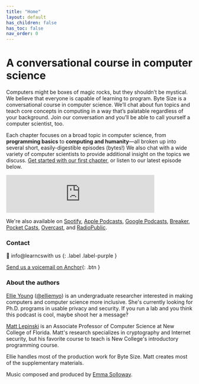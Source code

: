 ```yaml
---
title: "Home"
layout: default
has_children: false
has_toc: false
nav_order: 0
---
```

# A conversational course in computer science

Computers might be boxes of magic rocks, but they shouldn’t be mystical. We believe that everyone is capable of learning to program. Byte Size is a conversational course in computer science. We’ll chat about fun topics and teach core concepts in computing in a way that’s palatable regardless of your background. Join our conversation and you’ll be able to call yourself a computer scientist, too.

Each chapter focuses on a broad topic in computer science, from **programming basics** to **computing and humanity**—all broken up into several short, easily-digestible episodes (bytes!) We also chat with a wide variety of computer scientists to provide additional insight on the topics we discuss.  [Get started with our first chapter](http://learncswith.us/chapters/0-Introduction/0-contents.html), or listen to our latest episode below.

<iframe src="https://anchor.fm/bytesizecs/embed/episodes/1-3-Practicing-Python-Basics-eu5ito" height="102px" width="400px" frameborder="0" scrolling="no"></iframe>

We're also available on [Spotify](https://open.spotify.com/show/6aHvs4wPbeOq3V3zzNiMnc), [Apple Podcasts](https://podcasts.apple.com/us/podcast/byte-size-conversational-computer-science/id1559700320), [Google Podcasts](https://www.google.com/podcasts?feed=aHR0cHM6Ly9hbmNob3IuZm0vcy80YzM1ZjBlYy9wb2RjYXN0L3Jzcw==), [Breaker](https://www.breaker.audio/byte-size-conversational-computer-science), [Pocket Casts](https://pca.st/a9vkd4iw), [Overcast](https://overcast.fm/itunes1559700320), and [RadioPublic](https://radiopublic.com/byte-size-conversational-computer-Gm5bJa).

### Contact
💌 inf<!-- mailto:spam@ftc.gov -->o@lea<!-- ; DROP TABLE emails; -->rncswith us
{: .label .label-purple }

[Send us a voicemail on Anchor](https://anchor.fm/bytesizecs){: .btn }

### About the authors
[Ellie Young](https://elean.org) ([@elliemyo](https://twitter.com/elliemyo)) is an undergraduate researcher interested in making computers and computer science more inclusive. She's currently looking for Ph.D. programs in usable privacy and security. If you run a lab and you think this podcast is cool, maybe shoot her a message?

[Matt Lepinski](https://www.ncf.edu/directory/listing/matthew-lepinski/) is an Associate Professor of Computer Science at New College of Florida. Matt's research specializes in cryptography and Internet security, but his favorite course to teach is New College's introductory programming course.

Ellie handles most of the production work for Byte Size. Matt creates most of the supplementary materials.

Music composed and produced by [Emma Solloway](https://soundcloud.com/emmp3).
